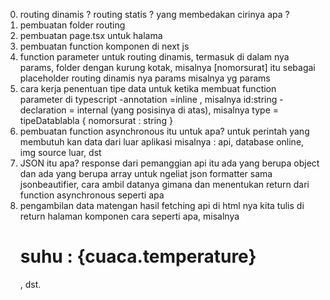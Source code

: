 0. routing dinamis ? routing statis ? yang membedakan cirinya apa ?
1. pembuatan folder routing
2. pembuatan page.tsx untuk halama 
3. pembuatan function komponen di next js
4. function parameter untuk routing dinamis, termasuk di dalam nya params, folder dengan kurung kotak, misalnya [nomorsurat] itu sebagai placeholder routing dinamis nya params misalnya  yg params
5. cara kerja penentuan tipe data untuk ketika membuat function parameter di typescript
 -annotation =inline , misalnya id:string
 -declaration = internal (yang posisinya di atas), misalnya type = tipeDatablabla {
     nomorsurat : string
    }
 6. pembuatan function asynchronous itu untuk apa? untuk perintah yang membutuh kan data dari luar aplikasi misalnya : api, database online, img source luar, dst
 7. JSON itu apa? response dari pemanggian api itu ada yang berupa object dan ada yang berupa array untuk ngeliat json formatter sama jsonbeautifier, cara ambil datanya gimana dan menentukan return dari function asynchronous seperti apa
 8.  pengambilan data matengan hasil fetching api di html nya kita tulis di  return halaman komponen cara seperti apa, misalnya <h1> suhu : {cuaca.temperature} </h1>, dst.